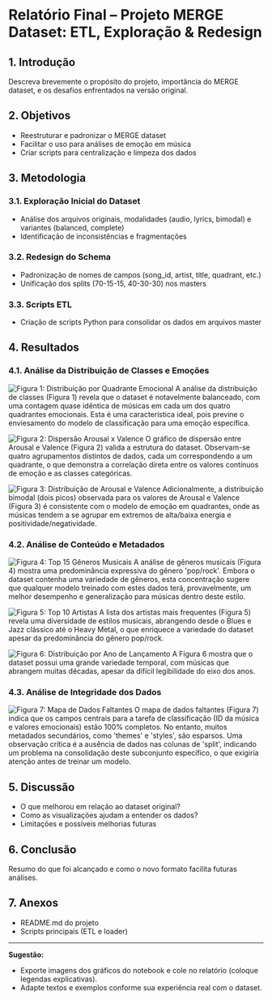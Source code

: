 # Relatório Final – Projeto MERGE Dataset: ETL, Exploração & Redesign

## 1. Introdução

Descreva brevemente o propósito do projeto, importância do MERGE dataset, e os desafios enfrentados na versão original.

## 2. Objetivos

- Reestruturar e padronizar o MERGE dataset
- Facilitar o uso para análises de emoção em música
- Criar scripts para centralização e limpeza dos dados

## 3. Metodologia

### 3.1. Exploração Inicial do Dataset

- Análise dos arquivos originais, modalidades (audio, lyrics, bimodal) e variantes (balanced, complete)
- Identificação de inconsistências e fragmentações

### 3.2. Redesign do Schema

- Padronização de nomes de campos (song_id, artist, title, quadrant, etc.)
- Unificação dos splits (70-15-15, 40-30-30) nos masters

### 3.3. Scripts ETL

- Criação de scripts Python para consolidar os dados em arquivos master

## 4. Resultados
### 4.1. Análise da Distribuição de Classes e Emoções


![Figura 1: Distribuição por Quadrante Emocional](imagens_relatorio/figura1_quadrantes.png)
A análise da distribuição de classes (Figura 1) revela que o dataset é notavelmente balanceado, com uma contagem quase idêntica de músicas em cada um dos quatro quadrantes emocionais. Esta é uma característica ideal, pois previne o enviesamento do modelo de classificação para uma emoção específica.


![Figura 2: Dispersão Arousal x Valence](imagens_relatorio/figura2_dispersao_arousal_valence.png)
O gráfico de dispersão entre Arousal e Valence (Figura 2) valida a estrutura do dataset. Observam-se quatro agrupamentos distintos de dados, cada um correspondendo a um quadrante, o que demonstra a correlação direta entre os valores contínuos de emoção e as classes categóricas.


![Figura 3: Distribuição de Arousal e Valence](imagens_relatorio/figura3_distribuicao_arousal_valence.png)
Adicionalmente, a distribuição bimodal (dois picos) observada para os valores de Arousal e Valence (Figura 3) é consistente com o modelo de emoção em quadrantes, onde as músicas tendem a se agrupar em extremos de alta/baixa energia e positividade/negatividade.


### 4.2. Análise de Conteúdo e Metadados

![Figura 4: Top 15 Gêneros Musicais](imagens_relatorio/figura4_top_generos.png)
A análise de gêneros musicais (Figura 4) mostra uma predominância expressiva do gênero 'pop/rock'. Embora o dataset contenha uma variedade de gêneros, esta concentração sugere que qualquer modelo treinado com estes dados terá, provavelmente, um melhor desempenho e generalização para músicas dentro deste estilo.


![Figura 5: Top 10 Artistas](imagens_relatorio/figura5_top_artistas.png)
A lista dos artistas mais frequentes (Figura 5) revela uma diversidade de estilos musicais, abrangendo desde o Blues e Jazz clássico até o Heavy Metal, o que enriquece a variedade do dataset apesar da predominância do gênero pop/rock.


![Figura 6: Distribuição por Ano de Lançamento](imagens_relatorio/figura6_distribuicao_ano.png)
A Figura 6 mostra que o dataset possui uma grande variedade temporal, com músicas que abrangem muitas décadas, apesar da difícil legibilidade do eixo dos anos.


### 4.3. Análise de Integridade dos Dados


![Figura 7: Mapa de Dados Faltantes](imagens_relatorio/figura7_dados_faltantes.png)
O mapa de dados faltantes (Figura 7) indica que os campos centrais para a tarefa de classificação (ID da música e valores emocionais) estão 100% completos. No entanto, muitos metadados secundários, como 'themes' e 'styles', são esparsos. Uma observação crítica é a ausência de dados nas colunas de 'split', indicando um problema na consolidação deste subconjunto específico, o que exigiria atenção antes de treinar um modelo.





## 5. Discussão

- O que melhorou em relação ao dataset original?
- Como as visualizações ajudam a entender os dados?
- Limitações e possíveis melhorias futuras

## 6. Conclusão

Resumo do que foi alcançado e como o novo formato facilita futuras análises.

## 7. Anexos

- README.md do projeto
- Scripts principais (ETL e loader)

---

**Sugestão:**  
- Exporte imagens dos gráficos do notebook e cole no relatório (coloque legendas explicativas).
- Adapte textos e exemplos conforme sua experiência real com o dataset.
